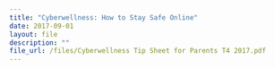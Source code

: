 ```yaml
---
title: "Cyberwellness: How to Stay Safe Online"
date: 2017-09-01
layout: file
description: ""
file_url: /files/Cyberwellness Tip Sheet for Parents T4 2017.pdf
---
```

